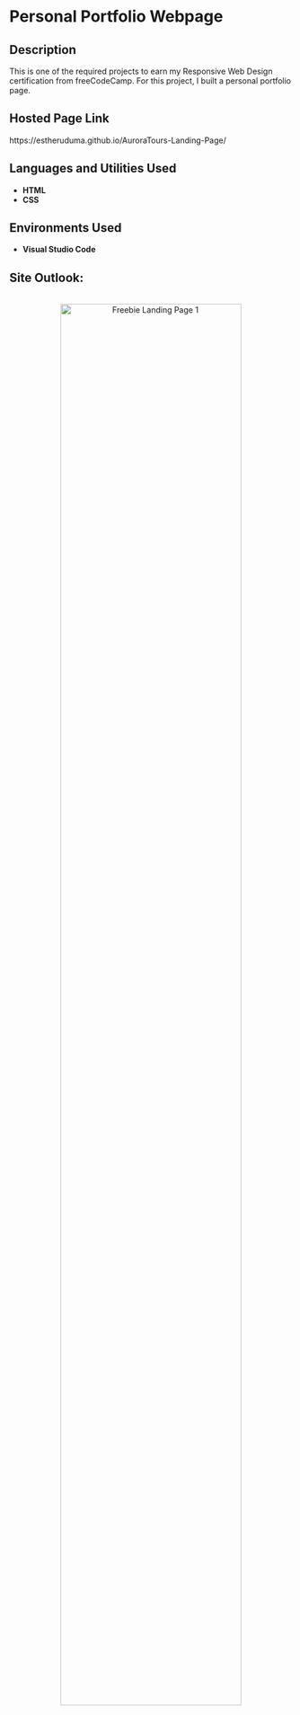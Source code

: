 <h1>Personal Portfolio Webpage</h1>

<h2>Description</h2>
This is one of the required projects to earn my Responsive Web Design certification from freeCodeCamp. For this project, I built a personal portfolio page.
<br />

<h2>Hosted Page Link</h2>
https://estheruduma.github.io/AuroraTours-Landing-Page/

<h2>Languages and Utilities Used</h2>

- <b>HTML</b> 
- <b>CSS</b>

<h2>Environments Used </h2>

- <b>Visual Studio Code</b>

<h2>Site Outlook:</h2>

<p align="center">
<br/>
<img src="https://user-images.githubusercontent.com/73527320/189928473-9121d2b4-c409-4851-98f9-7007482c00a6.png" height="80%" width="80%" alt="Freebie Landing Page 1"/>
</P>

